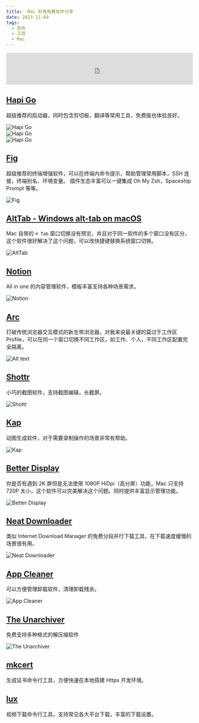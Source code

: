 ```yaml
---
title:  Mac 好用免费软件分享
date: 2023-11-09
tags: 
  - 软件
  - 工具
  - Mac
---
```


<iframe frameborder="no" border="0" marginwidth="0" marginheight="0" width="100%" height=86 src="https://music.163.com/outchain/player?type=3&id=2531519221&auto=1&height=66"></iframe>

## [Hapi Go](https://www.hapigo.com/)

超级推荐的启动器，同时包含剪切板，翻译等常用工具，免费版也体验良好。

![Hapi Go](./hapi-1.png)  
![Hapi Go](./hapi-2.png)  
![Hapi Go](./hapi-3.png)  

## [Fig](https://fig.io/)

超级推荐的终端增强软件，可以在终端内命令提示，帮助管理常用脚本，SSH 连接，终端别名、环境变量。
插件生态丰富可以一键集成 Oh My Zsh，Spaceship Prompt 等等。

![Fig](./fig.png)

## [AltTab - Windows alt-tab on macOS](https://alt-tab-macos.netlify.app/)

Mac 自带的 `⌘ Tab` 窗口切换没有预览，并且对于同一软件的多个窗口没有区分，这个软件很好解决了这个问题，可以改快捷键替换系统窗口切换。

![AltTab](./alt-tab.jpg)

## [Notion](https://notion.so/)

All in one 的内容管理软件，模板丰富支持各种场景需求。

![Notion](./notion.png)

## [Arc](https://arc.net/)

打破传统浏览器交互模式的新生带浏览器，对我来说最关键的莫过于工作区 Profile，可以在同一个窗口切换不同工作区，如工作、个人，不同工作区配置完全隔离。

![Alt text](arc.png)

## [Shottr](https://shottr.cc/)

小巧的截图软件，支持截图编辑，长截屏。

![Shottr](./shottr.png)

## [Kap](https://getkap.co/)

动图生成软件，对于需要录制操作的场景非常有帮助。

![Kap](./kap.png)

## [Better Display](https://github.com/waydabber/BetterDisplay)

你是否有遇到 2K 屏但是无法使用 1080P HiDpi（高分屏）功能，Mac 只支持 720P 太小，这个软件可以完美解决这个问题。同时提供丰富显示管理功能。

![Better Display](./better-display.png)

## [Neat Downloader](https://www.neatdownloadmanager.com/index.php/en/)

类似 Internet Download Manager 的免费分段并行下载工具，在下载速度缓慢的场景很有用。

![Neat Downloader](./neat-downloader.png)

## [App Cleaner](http://freemacsoft.net/appcleaner/)

可以方便管理卸载软件，清理卸载残余。

![App Cleaner](./app-cleaner.png)

## [The Unarchiver](https://theunarchiver.com/)

免费支持多种格式的解压缩软件

![The Unarchiver](./unarchive.png)


## [mkcert](https://github.com/FiloSottile/mkcert)

生成证书命令行工具，方便快速在本地搭建 Https 开发环境。

## [lux](https://github.com/iawia002/lux)

视频下载命令行工具，支持常见各大平台下载，丰富的下载设置。


